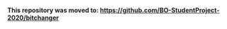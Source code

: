 <p><b>
  This repository was moved to: <a href="https://github.com/BO-StudentProject-2020/bitchanger">https://github.com/BO-StudentProject-2020/bitchanger</a>
</b></p>
